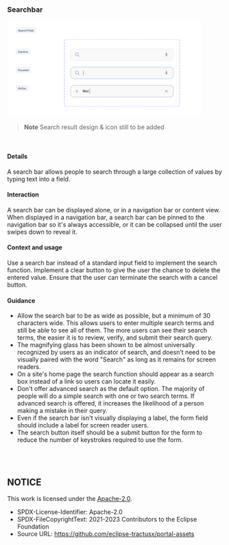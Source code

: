 ### Searchbar

<img width="453" alt="image" src="https://raw.githubusercontent.com/eclipse-tractusx/portal-assets/main/docs/static/searchbar-example.png">

<br>

> **Note**
> Search result design & icon still to be added

<br>

#### Details

A search bar allows people to search through a large collection of values by typing text into a field.

#### Interaction

A search bar can be displayed alone, or in a navigation bar or content view. When displayed in a navigation bar, a search bar can be pinned to the navigation bar so it's always accessible, or it can be collapsed until the user swipes down to reveal it.

#### Context and usage

Use a search bar instead of a standard input field to implement the search function.
Implement a clear button to give the user the chance to delete the entered value.
Ensure that the user can terminate the search with a cancel button.

#### Guidance

- Allow the search bar to be as wide as possible, but a minimum of 30 characters wide. This allows users to enter multiple search terms and still be able to see all of them. The more users can see their search terms, the easier it is to review, verify, and submit their search query.
- The magnifying glass has been shown to be almost universally recognized by users as an indicator of search, and doesn’t need to be visually paired with the word "Search" as long as it remains for screen readers.
- On a site's home page the search function should appear as a search box instead of a link so users can locate it easily.
- Don't offer advanced search as the default option. The majority of people will do a simple search with one or two search terms. If advanced search is offered, it increases the likelihood of a person making a mistake in their query.
- Even if the search bar isn't visually displaying a label, the form field should include a label for screen reader users.
- The search button itself should be a submit button for the form to reduce the number of keystrokes required to use the form.

<br>
<br>

## NOTICE

This work is licensed under the [Apache-2.0](https://www.apache.org/licenses/LICENSE-2.0).

- SPDX-License-Identifier: Apache-2.0
- SPDX-FileCopyrightText: 2021-2023 Contributors to the Eclipse Foundation
- Source URL: https://github.com/eclipse-tractusx/portal-assets
